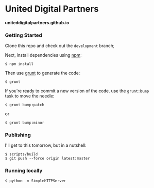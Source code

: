 # United Digital Partners

#### uniteddigitalpartners.github.io

### Getting Started

Clone this repo and check out the `development` branch;

Next, install dependencies using [npm](https://www.npmjs.com):
```
$ npm install
```
Then use [grunt](http://gruntjs.com/) to generate the code:
```
$ grunt
```
If you're ready to commit a new version of the code, use the `grunt:bump` task to move the needle:
```
$ grunt bump:patch
```
or
```
$ grunt bump:minor
```


### Publishing

I'll get to this tomorrow, but in a nutshell:
```
$ scripts/build
$ git push --force origin latest:master
```

### Running locally

```
$ python -m SimpleHTTPServer
```

